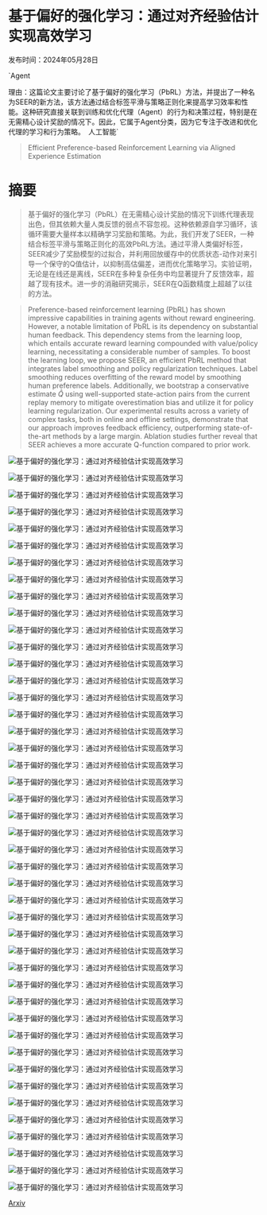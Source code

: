 # 基于偏好的强化学习：通过对齐经验估计实现高效学习

发布时间：2024年05月28日

`Agent

理由：这篇论文主要讨论了基于偏好的强化学习（PbRL）方法，并提出了一种名为SEER的新方法，该方法通过结合标签平滑与策略正则化来提高学习效率和性能。这种研究直接关联到训练和优化代理（Agent）的行为和决策过程，特别是在无需精心设计奖励的情况下。因此，它属于Agent分类，因为它专注于改进和优化代理的学习和行为策略。` `人工智能`

> Efficient Preference-based Reinforcement Learning via Aligned Experience Estimation

# 摘要

> 基于偏好的强化学习（PbRL）在无需精心设计奖励的情况下训练代理表现出色，但其依赖大量人类反馈的弱点不容忽视。这种依赖源自学习循环，该循环需要大量样本以精确学习奖励和策略。为此，我们开发了SEER，一种结合标签平滑与策略正则化的高效PbRL方法。通过平滑人类偏好标签，SEER减少了奖励模型的过拟合，并利用回放缓存中的优质状态-动作对来引导一个保守的Q值估计，以抑制高估偏差，进而优化策略学习。实验证明，无论是在线还是离线，SEER在多种复杂任务中均显著提升了反馈效率，超越了现有技术。进一步的消融研究揭示，SEER在Q函数精度上超越了以往的方法。

> Preference-based reinforcement learning (PbRL) has shown impressive capabilities in training agents without reward engineering. However, a notable limitation of PbRL is its dependency on substantial human feedback. This dependency stems from the learning loop, which entails accurate reward learning compounded with value/policy learning, necessitating a considerable number of samples. To boost the learning loop, we propose SEER, an efficient PbRL method that integrates label smoothing and policy regularization techniques. Label smoothing reduces overfitting of the reward model by smoothing human preference labels. Additionally, we bootstrap a conservative estimate $\widehat{Q}$ using well-supported state-action pairs from the current replay memory to mitigate overestimation bias and utilize it for policy learning regularization. Our experimental results across a variety of complex tasks, both in online and offline settings, demonstrate that our approach improves feedback efficiency, outperforming state-of-the-art methods by a large margin. Ablation studies further reveal that SEER achieves a more accurate Q-function compared to prior work.

![基于偏好的强化学习：通过对齐经验估计实现高效学习](../../../paper_images/2405.18688/x1.png)

![基于偏好的强化学习：通过对齐经验估计实现高效学习](../../../paper_images/2405.18688/x2.png)

![基于偏好的强化学习：通过对齐经验估计实现高效学习](../../../paper_images/2405.18688/x3.png)

![基于偏好的强化学习：通过对齐经验估计实现高效学习](../../../paper_images/2405.18688/x4.png)

![基于偏好的强化学习：通过对齐经验估计实现高效学习](../../../paper_images/2405.18688/x5.png)

![基于偏好的强化学习：通过对齐经验估计实现高效学习](../../../paper_images/2405.18688/x6.png)

![基于偏好的强化学习：通过对齐经验估计实现高效学习](../../../paper_images/2405.18688/x7.png)

![基于偏好的强化学习：通过对齐经验估计实现高效学习](../../../paper_images/2405.18688/x8.png)

![基于偏好的强化学习：通过对齐经验估计实现高效学习](../../../paper_images/2405.18688/x9.png)

![基于偏好的强化学习：通过对齐经验估计实现高效学习](../../../paper_images/2405.18688/x10.png)

![基于偏好的强化学习：通过对齐经验估计实现高效学习](../../../paper_images/2405.18688/x11.png)

![基于偏好的强化学习：通过对齐经验估计实现高效学习](../../../paper_images/2405.18688/x12.png)

![基于偏好的强化学习：通过对齐经验估计实现高效学习](../../../paper_images/2405.18688/x13.png)

![基于偏好的强化学习：通过对齐经验估计实现高效学习](../../../paper_images/2405.18688/x14.png)

![基于偏好的强化学习：通过对齐经验估计实现高效学习](../../../paper_images/2405.18688/x15.png)

![基于偏好的强化学习：通过对齐经验估计实现高效学习](../../../paper_images/2405.18688/x16.png)

![基于偏好的强化学习：通过对齐经验估计实现高效学习](../../../paper_images/2405.18688/x17.png)

![基于偏好的强化学习：通过对齐经验估计实现高效学习](../../../paper_images/2405.18688/x18.png)

![基于偏好的强化学习：通过对齐经验估计实现高效学习](../../../paper_images/2405.18688/x19.png)

![基于偏好的强化学习：通过对齐经验估计实现高效学习](../../../paper_images/2405.18688/x20.png)

![基于偏好的强化学习：通过对齐经验估计实现高效学习](../../../paper_images/2405.18688/x21.png)

![基于偏好的强化学习：通过对齐经验估计实现高效学习](../../../paper_images/2405.18688/x22.png)

![基于偏好的强化学习：通过对齐经验估计实现高效学习](../../../paper_images/2405.18688/x23.png)

![基于偏好的强化学习：通过对齐经验估计实现高效学习](../../../paper_images/2405.18688/x24.png)

![基于偏好的强化学习：通过对齐经验估计实现高效学习](../../../paper_images/2405.18688/x25.png)

![基于偏好的强化学习：通过对齐经验估计实现高效学习](../../../paper_images/2405.18688/x26.png)

![基于偏好的强化学习：通过对齐经验估计实现高效学习](../../../paper_images/2405.18688/x27.png)

![基于偏好的强化学习：通过对齐经验估计实现高效学习](../../../paper_images/2405.18688/x28.png)

![基于偏好的强化学习：通过对齐经验估计实现高效学习](../../../paper_images/2405.18688/x29.png)

![基于偏好的强化学习：通过对齐经验估计实现高效学习](../../../paper_images/2405.18688/x30.png)

![基于偏好的强化学习：通过对齐经验估计实现高效学习](../../../paper_images/2405.18688/x31.png)

![基于偏好的强化学习：通过对齐经验估计实现高效学习](../../../paper_images/2405.18688/x32.png)

![基于偏好的强化学习：通过对齐经验估计实现高效学习](../../../paper_images/2405.18688/x33.png)

![基于偏好的强化学习：通过对齐经验估计实现高效学习](../../../paper_images/2405.18688/x34.png)

![基于偏好的强化学习：通过对齐经验估计实现高效学习](../../../paper_images/2405.18688/x35.png)

![基于偏好的强化学习：通过对齐经验估计实现高效学习](../../../paper_images/2405.18688/x36.png)

![基于偏好的强化学习：通过对齐经验估计实现高效学习](../../../paper_images/2405.18688/x37.png)

![基于偏好的强化学习：通过对齐经验估计实现高效学习](../../../paper_images/2405.18688/x9.png)

![基于偏好的强化学习：通过对齐经验估计实现高效学习](../../../paper_images/2405.18688/x38.png)

![基于偏好的强化学习：通过对齐经验估计实现高效学习](../../../paper_images/2405.18688/x39.png)

![基于偏好的强化学习：通过对齐经验估计实现高效学习](../../../paper_images/2405.18688/x40.png)

![基于偏好的强化学习：通过对齐经验估计实现高效学习](../../../paper_images/2405.18688/x41.png)

![基于偏好的强化学习：通过对齐经验估计实现高效学习](../../../paper_images/2405.18688/x42.png)

![基于偏好的强化学习：通过对齐经验估计实现高效学习](../../../paper_images/2405.18688/x43.png)

[Arxiv](https://arxiv.org/abs/2405.18688)